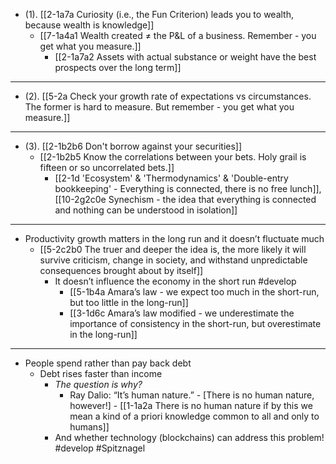 - (1). [[2-1a7a Curiosity (i.e., the Fun Criterion) leads you to wealth, because wealth is knowledge]]
  - [[7-1a4a1 Wealth created ≠ the P&L of a business. Remember - you get what you measure.]]
    - [[2-1a7a2 Assets with actual substance or weight have the best prospects over the long term]]
---
- (2). [[5-2a Check your growth rate of expectations vs circumstances. The former is hard to measure. But remember - you get what you measure.]]
---
- (3). [[2-1b2b6 Don't borrow against your securities]]
  - [[2-1b2b5 Know the correlations between your bets. Holy grail is fifteen or so uncorrelated bets.]]
    - [[2-1d 'Ecosystem' & 'Thermodynamics' & 'Double-entry bookkeeping' - Everything is connected, there is no free lunch]], [[10-2g2c0e Synechism - the idea that everything is connected and nothing can be understood in isolation]]
---
- Productivity growth matters in the long run and it doesn’t fluctuate much
  - [[5-2c2b0 The truer and deeper the idea is, the more likely it will survive criticism, change in society, and withstand unpredictable consequences brought about by itself]]
    - It doesn’t influence the economy in the short run #develop 
      - [[5-1b4a Amara’s law - we expect too much in the short-run, but too little in the long-run]]
      - [[3-1d6c Amara’s law modified - we underestimate the importance of consistency in the short-run, but overestimate in the long-run]]
---
- People spend rather than pay back debt
  - Debt rises faster than income
    - *The question is why?*
      - Ray Dalio: “It’s human nature.”
				- [There is no human nature, however!]
					- [[1-1a2a There is no human nature if by this we mean a kind of a priori knowledge common to all and only to humans]]
    - And whether technology (blockchains) can address this problem! #develop #Spitznagel 